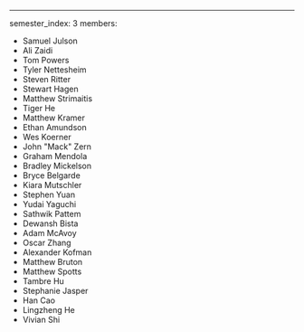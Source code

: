 ---
semester_index: 3
members:
- Samuel Julson
- Ali Zaidi
- Tom Powers
- Tyler Nettesheim
- Steven Ritter
- Stewart Hagen
- Matthew Strimaitis
- Tiger He
- Matthew Kramer
- Ethan Amundson
- Wes Koerner
- John "Mack" Zern
- Graham Mendola
- Bradley Mickelson
- Bryce Belgarde
- Kiara Mutschler
- Stephen Yuan
- Yudai Yaguchi
- Sathwik Pattem
- Dewansh Bista
- Adam McAvoy
- Oscar Zhang
- Alexander Kofman
- Matthew Bruton
- Matthew Spotts
- Tambre Hu
- Stephanie Jasper
- Han Cao
- Lingzheng He
- Vivian Shi
